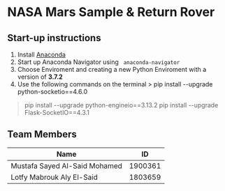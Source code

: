 # NASA Mars Sample & Return Rover
## Start-up instructions
1. Install [Anaconda](https://www.anaconda.com/)
2. Start up Anaconda Navigator using `  anaconda-navigator `
3. Choose Enviroment and creating a new Python Enviroment with a version of **3.7.2**
4. Use the following commands on the terminal > pip install --upgrade python-socketio==4.6.0
> pip install --upgrade python-engineio==3.13.2
 >pip install --upgrade Flask-SocketIO==4.3.1



## Team Members
| Name                   |ID |
|-----|--------|
|Mustafa Sayed Al-Said Mohamed| 1900361|
|Lotfy Mabrouk Aly El-Said|1803659|
